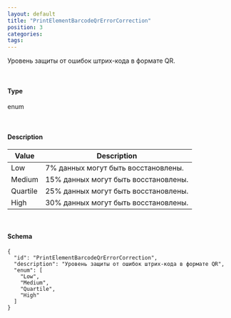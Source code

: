 ```yaml
---
layout: default
title: "PrintElementBarcodeQrErrorCorrection"
position: 3
categories: 
tags: 
---
```


Уровень защиты от ошибок штрих-кода в формате QR.

   

#### Type

enum

   

#### Description  

|Value|Description|
|-----|-----------|
|Low|7% данных могут быть восстановлены.|
|Medium|15% данных могут быть восстановлены.|
|Quartile|25% данных могут быть восстановлены.|
|High|30% данных могут быть восстановлены.|

   

#### Schema

```
{
  "id": "PrintElementBarcodeQrErrorCorrection",
  "description": "Уровень защиты от ошибок штрих-кода в формате QR",
  "enum": [
    "Low",
    "Medium",
    "Quartile",
    "High"
  ]
}
```

 

 


